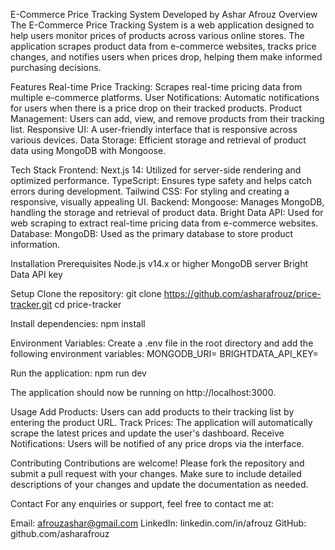 E-Commerce Price Tracking System
Developed by Ashar Afrouz
Overview
The E-Commerce Price Tracking System is a web application designed to help users monitor prices of products across various online stores. The application scrapes product data from e-commerce websites, tracks price changes, and notifies users when prices drop, helping them make informed purchasing decisions.

Features
Real-time Price Tracking: Scrapes real-time pricing data from multiple e-commerce platforms.
User Notifications: Automatic notifications for users when there is a price drop on their tracked products.
Product Management: Users can add, view, and remove products from their tracking list.
Responsive UI: A user-friendly interface that is responsive across various devices.
Data Storage: Efficient storage and retrieval of product data using MongoDB with Mongoose.

Tech Stack
Frontend:
Next.js 14: Utilized for server-side rendering and optimized performance.
TypeScript: Ensures type safety and helps catch errors during development.
Tailwind CSS: For styling and creating a responsive, visually appealing UI.
Backend:
Mongoose: Manages MongoDB, handling the storage and retrieval of product data.
Bright Data API: Used for web scraping to extract real-time pricing data from e-commerce websites.
Database:
MongoDB: Used as the primary database to store product information.

Installation
Prerequisites
Node.js v14.x or higher
MongoDB server
Bright Data API key

Setup
Clone the repository:
git clone https://github.com/asharafrouz/price-tracker.git
cd price-tracker

Install dependencies:
npm install

Environment Variables:
Create a .env file in the root directory and add the following environment variables:
MONGODB_URI=<your-mongodb-uri>
BRIGHTDATA_API_KEY=<your-brightdata-api-key>

Run the application:
npm run dev

The application should now be running on http://localhost:3000.

Usage
Add Products: Users can add products to their tracking list by entering the product URL.
Track Prices: The application will automatically scrape the latest prices and update the user's dashboard.
Receive Notifications: Users will be notified of any price drops via the interface.

Contributing
Contributions are welcome! Please fork the repository and submit a pull request with your changes. Make sure to include detailed descriptions of your changes and update the documentation as needed.


Contact
For any enquiries or support, feel free to contact me at:

Email: afrouzashar@gmail.com
LinkedIn: linkedin.com/in/afrouz
GitHub: github.com/asharafrouz
